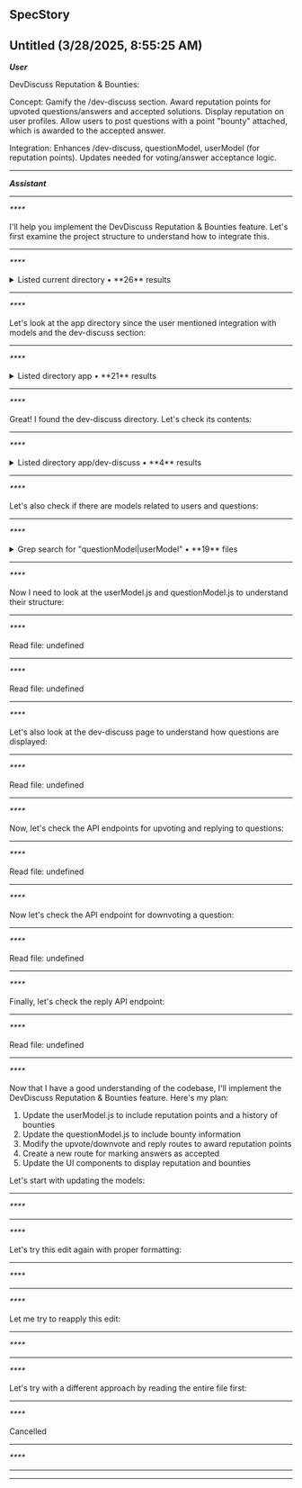 ## SpecStory

## Untitled (3/28/2025, 8:55:25 AM)

_**User**_

DevDiscuss Reputation & Bounties:

Concept: Gamify the /dev-discuss section. Award reputation points for upvoted questions/answers and accepted solutions. Display reputation on user profiles. Allow users to post questions with a point "bounty" attached, which is awarded to the accepted answer.

Integration: Enhances /dev-discuss, questionModel, userModel (for reputation points). Updates needed for voting/answer acceptance logic.

---

_**Assistant**_



---

_****_

I'll help you implement the DevDiscuss Reputation & Bounties feature. Let's first examine the project structure to understand how to integrate this.

---

_****_

<details>
            <summary>Listed current directory • **26** results</summary>
        
| Name |
|-------|
| 📁 `.next` |
| 📁 `.git` |
| 📄 `.env` |
| 📄 `package-lock.json` |
| 📄 `package.json` |
| 📁 `node_modules` |
| 📁 `app` |
| 📁 `public` |
| 📄 `index.html` |
| 📄 `script.js` |
| 📄 `style.css` |
| 📁 `pages` |
| 📁 `components` |
| 📁 `gsapinfo` |
| 📄 `tailwind.config.js` |
| 📄 `postcss.config.mjs` |
| 📄 `middleware.js` |
| 📄 `next.config.mjs` |
| 📁 `lib` |
| 📄 `jsconfig.json` |
| 📄 `README.md` |
| 📄 `LICENSE` |
| 📁 `OpenMentoringPlatform` |
| 📄 `.gitignore` |
| 📁 `.specstory` |
| 📁 `.cursor` |

</details>

---

_****_

Let's look at the app directory since the user mentioned integration with models and the dev-discuss section:

---

_****_

<details>
            <summary>Listed directory app • **21** results</summary>
        
| Name |
|-------|
| 📁 `components` |
| 📁 `ai-mindmap` |
| 📁 `api` |
| 📄 `globals.css` |
| 📁 `ai-assistant` |
| 📁 `profile` |
| 📁 `dashboard` |
| 📄 `page.jsx` |
| 📁 `utils` |
| 📁 `sign-up` |
| 📁 `sign-in` |
| 📁 `playground` |
| 📁 `learn` |
| 📄 `not-found.jsx` |
| 📄 `layout.jsx` |
| 📁 `fonts` |
| 📄 `layout.js` |
| 📄 `favicon.ico` |
| 📁 `dev-discuss` |
| 📄 `constants.js` |
| 📁 `admin` |

</details>

---

_****_

Great! I found the dev-discuss directory. Let's check its contents:

---

_****_

<details>
            <summary>Listed directory app/dev-discuss • **4** results</summary>
        
| Name |
|-------|
| 📄 `page.jsx` |
| 📁 `ask-question` |
| 📄 `layout.js` |
| 📁 `[Id]` |

</details>

---

_****_

Let's also check if there are models related to users and questions:

---

_****_

<details>
            <summary>Grep search for "questionModel|userModel" • **19** files</summary>
        
| File | Line | Match |
|------|------|-------|
| `file:///m%3A/HackaThon/CANARA/new/canarahackathon/lib/models/questionModel.js` | Lundefined | `// lib/models/questionModel.js` |
| `file:///m%3A/HackaThon/CANARA/new/canarahackathon/lib/models/questionModel.js` | L6 | `// lib/models/questionModel.js` |
| `file:///m%3A/HackaThon/CANARA/new/canarahackathon/lib/actions/user.js` | L2 | `import User from "../models/userModel";` |
| `file:///m%3A/HackaThon/CANARA/new/canarahackathon/lib/actions/question.js` | L2 | `import Question from "../models/questionModel";` |
| `file:///m%3A/HackaThon/CANARA/new/canarahackathon/lib/actions/question.js` | L3 | `import User from "../models/userModel";` |
| `file:///m%3A/HackaThon/CANARA/new/canarahackathon/lib/actions/profileActions.js` | L3 | `import User from "../models/userModel";` |
| `file:///m%3A/HackaThon/CANARA/new/canarahackathon/lib/actions/admin.js` | L3 | `import User from "../models/userModel";` |
| `file:///m%3A/HackaThon/CANARA/new/canarahackathon/.specstory/history/2025-03-28_08-55-untitled.md` | L10 | `Integration: Enhances /dev-discuss, questionModel, userModel (for reputation points). Updates needed for voting/answer acceptance logic.` |
| `file:///m%3A/HackaThon/CANARA/new/canarahackathon/.specstory/history/2025-03-28_00-45-user-profile-update-for-job-seekers.md` | L144 | `| 📄 `userModel.js` |` |
| `file:///m%3A/HackaThon/CANARA/new/canarahackathon/.specstory/history/2025-03-28_00-45-user-profile-update-for-job-seekers.md` | L145 | `| 📄 `questionModel.js` |` |
| `file:///m%3A/HackaThon/CANARA/new/canarahackathon/.specstory/history/2025-03-28_00-45-user-profile-update-for-job-seekers.md` | L463 | `+ import User from "../models/userModel";` |
| `file:///m%3A/HackaThon/CANARA/new/canarahackathon/.specstory/history/2025-03-28_00-45-user-profile-update-for-job-seekers.md` | L1212 | `4 | import User from "../models/userModel";` |
| `file:///m%3A/HackaThon/CANARA/new/canarahackathon/.specstory/history/2025-03-28_00-45-user-profile-update-for-job-seekers.md` | L1365 | `import User from "../models/userModel";` |
| `file:///m%3A/HackaThon/CANARA/new/canarahackathon/.specstory/history/2025-03-28_00-45-user-profile-update-for-job-seekers.md` | L1508 | `| `lib/models/userModel.js` | L1-100 |` |
| `file:///m%3A/HackaThon/CANARA/new/canarahackathon/.specstory/history/2025-03-28_00-45-user-profile-update-for-job-seekers.md` | L1535 | `| `lib/models/userModel.js` | L1-100 |` |
| `file:///m%3A/HackaThon/CANARA/new/canarahackathon/.specstory/history/2025-03-28_00-45-user-profile-update-for-job-seekers.md` | L1656 | `import User from "../models/userModel";` |
| `file:///m%3A/HackaThon/CANARA/new/canarahackathon/.specstory/history/2025-03-27_22-27-admin-panel-development-and-features.md` | L147 | `| 📄 `userModel.js` |` |
| `file:///m%3A/HackaThon/CANARA/new/canarahackathon/.specstory/history/2025-03-27_22-27-admin-panel-development-and-features.md` | L148 | `| 📄 `questionModel.js` |` |
| `file:///m%3A/HackaThon/CANARA/new/canarahackathon/.specstory/history/2025-03-27_22-27-admin-panel-development-and-features.md` | L256 | `+ import User from "../models/userModel";` |
| `file:///m%3A/HackaThon/CANARA/new/canarahackathon/.specstory/history/2025-03-27_22-27-admin-panel-development-and-features.md` | L969 | `+ import User from "@/lib/models/userModel";` |
| `file:///m%3A/HackaThon/CANARA/new/canarahackathon/.specstory/history/2025-03-27_22-27-admin-panel-development-and-features.md` | L1395 | `+ import User from "@/lib/models/userModel";` |
| `file:///m%3A/HackaThon/CANARA/new/canarahackathon/.specstory/history/2025-03-27_22-27-admin-panel-development-and-features.md` | L3008 | `+ import User from "@/lib/models/userModel";` |
| `file:///m%3A/HackaThon/CANARA/new/canarahackathon/.specstory/history/2025-03-27_21-25-request-for-assistance.md` | L52 | `| `lib/models/questionModel.js` | L1-98 |` |
| `file:///m%3A/HackaThon/CANARA/new/canarahackathon/.specstory/history/2025-03-27_23-56-account-creation-user-count-issue.md` | L627 | `| `lib/models/questionModel.js` | L1-98 |` |
| `file:///m%3A/HackaThon/CANARA/new/canarahackathon/.specstory/history/2025-03-27_23-56-account-creation-user-count-issue.md` | L657 | `| `lib/models/questionModel.js` | L1-98 |` |
| `file:///m%3A/HackaThon/CANARA/new/canarahackathon/.specstory/history/2025-03-27_23-56-account-creation-user-count-issue.md` | L749 | `| `lib/models/questionModel.js` | L1-98 |` |
| `file:///m%3A/HackaThon/CANARA/new/canarahackathon/.specstory/history/2025-03-27_23-56-account-creation-user-count-issue.md` | L759 | `| `lib/models/userModel.js` | L1-42 |` |
| `file:///m%3A/HackaThon/CANARA/new/canarahackathon/.specstory/history/2025-03-27_19-48-mongodb-authentication-issue-fix.md` | L357 | `| `lib/models/userModel.js` | L1-39 |` |
| `file:///m%3A/HackaThon/CANARA/new/canarahackathon/.specstory/history/2025-03-27_19-48-mongodb-authentication-issue-fix.md` | L689 | `import User from "../models/userModel";` |
| `file:///m%3A/HackaThon/CANARA/new/canarahackathon/app/api/questions/all-questions/route.js` | L2 | `import Question from "@/lib/models/questionModel";` |
| `file:///m%3A/HackaThon/CANARA/new/canarahackathon/app/api/questions/all-questions/route.js` | L3 | `import User from "@/lib/models/userModel";` |
| `file:///m%3A/HackaThon/CANARA/new/canarahackathon/app/api/questions/%5Bid%5D/reply/route.js` | L2 | `import Question from "@/lib/models/questionModel";` |
| `file:///m%3A/HackaThon/CANARA/new/canarahackathon/app/api/questions/%5Bid%5D/reply/route.js` | L3 | `import User from "@/lib/models/userModel";` |
| `file:///m%3A/HackaThon/CANARA/new/canarahackathon/app/api/questions/%5Bid%5D/downvote/route.js` | Lundefined | `import Question from "@/lib/models/questionModel";` |
| `file:///m%3A/HackaThon/CANARA/new/canarahackathon/app/api/questions/%5Bid%5D/upvote/route.js` | L2 | `import Question from "@/lib/models/questionModel";` |
| `file:///m%3A/HackaThon/CANARA/new/canarahackathon/app/api/admin/analytics/route.js` | L2 | `import User from "@/lib/models/userModel";` |
| `file:///m%3A/HackaThon/CANARA/new/canarahackathon/app/api/admin/test-db/route.js` | L2 | `import User from "@/lib/models/userModel";` |
| `file:///m%3A/HackaThon/CANARA/new/canarahackathon/app/api/admin/debug/route.js` | L2 | `import User from "@/lib/models/userModel";` |
| `file:///m%3A/HackaThon/CANARA/new/canarahackathon/app/api/admin/create-test-user/route.js` | L2 | `import User from "@/lib/models/userModel";` |

</details>

---

_****_

Now I need to look at the userModel.js and questionModel.js to understand their structure:

---

_****_

Read file: undefined

---

_****_

Read file: undefined

---

_****_

Let's also look at the dev-discuss page to understand how questions are displayed:

---

_****_

Read file: undefined

---

_****_

Now, let's check the API endpoints for upvoting and replying to questions:

---

_****_

Read file: undefined

---

_****_

Now let's check the API endpoint for downvoting a question:

---

_****_

Read file: undefined

---

_****_

Finally, let's check the reply API endpoint:

---

_****_

Read file: undefined

---

_****_

Now that I have a good understanding of the codebase, I'll implement the DevDiscuss Reputation & Bounties feature. Here's my plan:

1. Update the userModel.js to include reputation points and a history of bounties
2. Update the questionModel.js to include bounty information
3. Modify the upvote/downvote and reply routes to award reputation points
4. Create a new route for marking answers as accepted
5. Update the UI components to display reputation and bounties

Let's start with updating the models:

---

_****_



---

_****_

Let's try this edit again with proper formatting:

---

_****_



---

_****_

Let me try to reapply this edit:

---

_****_



---

_****_

Let's try with a different approach by reading the entire file first:

---

_****_

Cancelled

---

_****_



---



---

